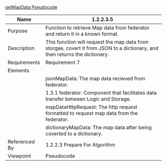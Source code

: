 [getMapData Pseudocode](/Logic/TeamTwoFiles/1.2.2.3.5getMapDataPseudocode)

| Name | 1.2.2.3.5 |
| ----------- | ----------- |
| Purpose | Function to retrieve Map data from federator and return it in a known format. |
| Description | This function will request the map data from storgae, covert it from JSON to a dictionary, and then returns the dictionary. |
| Requirements | Requirement 7 |
| Elements |
| | jsonMapData: The map data recieved from federator. |
| | 1.3.1 federator: Component that facilitates data transfer between Logic and Storage.|
| | mapDataHttpRequest: The http request formatted to request map data from the federator.|
| | dictionaryMapData: The map data after being coverted to a dictionary. |
| Referenced By | 1.2.2.3 Prepare For Algorithm|
| Viewpoint | Pseudocode |
